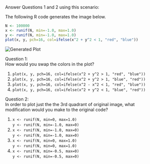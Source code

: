 Answer Questions 1 and 2 using this scenario:

The following R code generates the image below.
```R
N <- 100000
x <- runif(N, min=-1.0, max=1.0)
y <- runif(N, min=-1.0, max=1.0)
plot(x, y, pch=16, col=ifelse(x^2 + y^2 < 1, "red", "blue"))
```
![Generated Plot](https://raw.githubusercontent.com/rmhorton/statprog/master/week_01_teach_yourself_R/01b_literate_programming-figure/more_darts.png)

Question 1:  
How would you swap the colors in the plot?

1. `plot(x, y, pch=16, col=ifelse(x^2 + y^2 > 1, "red", "blue"))`
2. `plot(x, y, pch=16, col=ifelse(x^2 + y^2 > 1, "blue", "red"))`
3. `plot(x, y, pch=16, col=ifelse(x^2 - x^2 < 1, "red", "blue"))`
4. `plot(x, y, pch=16, col=ifelse(x^2 + y^2 < 1, "blue", "red"))`

Question 2:  
In order to plot just the the 3rd quadrant of original image, what modification would you make to the original code?

1. `x <- runif(N, min=0, max=1.0)`  
   `y <- runif(N, min=-1.0, max=0)` 
2. `x <- runif(N, min=-1.0, max=0)`  
   `y <- runif(N, min=-1.0, max=0)`
3. `x <- runif(N, min=0, max=1.0)`  
   `y <- runif(N, min=0, max=1.0)`  
4. `x <- runif(N, min=-0.5, max=0)`  
   `y <- runif(N, min=-0.5, max=0)`